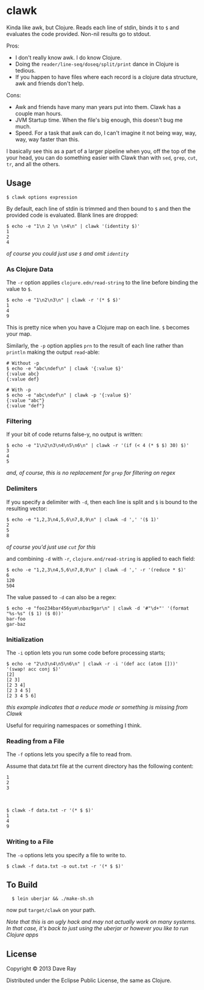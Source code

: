 # clawk

Kinda like awk, but Clojure. Reads each line of stdin, binds it to `$` and evaluates the code provided. Non-nil results go to stdout.

Pros:

* I don't really know awk. I do know Clojure.
* Doing the `reader/line-seq/doseq/split/print` dance in Clojure is tedious.
* If you happen to have files where each record is a clojure data structure, awk and friends don't help.

Cons:

* Awk and friends have many man years put into them. Clawk has a couple man hours.
* JVM Startup time. When the file's big enough, this doesn't bug me much.
* Speed. For a task that awk can do, I can't imagine it not being way, way, way, way faster than this.

I basically see this as a part of a larger pipeline when you, off the top of the your head, you can do something easier with Clawk than with `sed`, `grep`, `cut`, `tr`, and all the others.

## Usage

`$ clawk options expression`

By default, each line of stdin is trimmed and then bound to `$` and then the provided code is evaluated. Blank lines are dropped:

```
$ echo -e "1\n 2 \n \n4\n" | clawk '(identity $)'
1
2
4
```

*of course you could just use `$` and omit `identity`*

### As Clojure Data

The `-r` option applies `clojure.edn/read-string` to the line before binding the value to `$`.

```
$ echo -e "1\n2\n3\n" | clawk -r '(* $ $)'
1
4
9
```

This is pretty nice when you have a Clojure map on each line. `$` becomes your map.

Similarly, the `-p` option applies `prn` to the result of each line rather than `println` making the output `read`-able:

```
# Without -p
$ echo -e "abc\ndef\n" | clawk '{:value $}'
{:value abc}
{:value def}

# With -p
$ echo -e "abc\ndef\n" | clawk -p '{:value $}'
{:value "abc"}
{:value "def"}
```

### Filtering
If your bit of code returns false-y, no output is written:

```
$ echo -e "1\n2\n3\n4\n5\n6\n" | clawk -r '(if (< 4 (* $ $) 30) $)'
3
4
5
```

*and, of course, this is no replacement for `grep` for filtering on regex*

### Delimiters

If you specify a delimiter with `-d`, then each line is split and `$` is bound to the resulting vector:

```
$ echo -e "1,2,3\n4,5,6\n7,8,9\n" | clawk -d ',' '($ 1)'
2
5
8
```

*of course you'd just use `cut` for this*

and combining `-d` with `-r`, `clojure.end/read-string` is applied to each field:

```
$ echo -e "1,2,3\n4,5,6\n7,8,9\n" | clawk -d ',' -r '(reduce * $)'
6
120
504
```

The value passed to `-d` can also be a regex:

```
$ echo -e "foo234bar456yum\nbaz9gar\n" | clawk -d '#"\d+"' '(format "%s-%s" ($ 1) ($ 0))'
bar-foo
gar-baz
```

### Initialization

The `-i` option lets you run some code before processing starts;

```
$ echo -e "2\n3\n4\n5\n6\n" | clawk -r -i '(def acc (atom []))' '(swap! acc conj $)'
[2]
[2 3]
[2 3 4]
[2 3 4 5]
[2 3 4 5 6]
```

*this example indicates that a reduce mode or something is missing from Clawk*

Useful for requiring namespaces or something I think.

### Reading from a File

The `-f` options lets you specify a file to read from.

Assume that data.txt file at the current directory has the following content:

    1
    2
    3
    
&#8291;

    $ clawk -f data.txt -r '(* $ $)'
    1
    4
    9

### Writing to a File

The `-o` options lets you specify a file to write to.

    $ clawk -f data.txt -o out.txt -r '(* $ $)'
    
## To Build

```
  $ lein uberjar && ./make-sh.sh
```

now put `target/clawk` on your path.

*Note that this is an ugly hack and may not actually work on many systems. In that case, it's back to just using the uberjar or however you like to run Clojure apps*

## License

Copyright © 2013 Dave Ray

Distributed under the Eclipse Public License, the same as Clojure.
